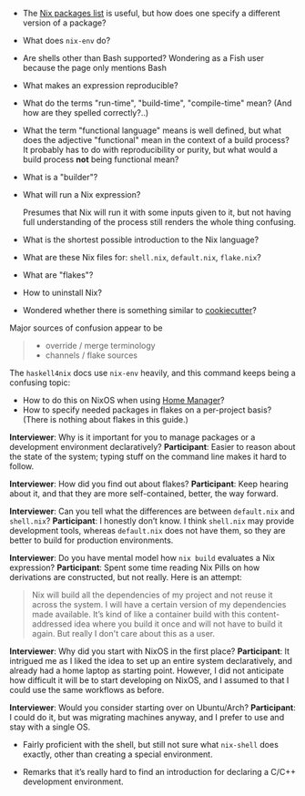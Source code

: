 + The [Nix packages list](https://search.nixos.org/packages) is useful, but how does one specify a different version of a package?

+ What does `nix-env` do?

+ Are shells other than Bash supported? Wondering as a Fish user because the page only mentions Bash

+ What makes an expression reproducible?

+ What do the terms "run-time", "build-time", "compile-time" mean? (And how are they spelled correctly?..)

+ What the term "functional language" means is well defined, but what does the adjective "functional" mean in the context of a build process? It probably has to do with reproducibility or purity, but what would a build process **not** being functional mean?

+ What is a "builder"?

+ What will run a Nix expression?

  Presumes that Nix will run it with some inputs given to it, but not having full understanding of the process still renders the whole thing confusing.

+ What is the shortest possible introduction to the Nix language?

+ What are these Nix files for: `shell.nix`, `default.nix`, `flake.nix`?

+ What are "flakes"?

+ How to uninstall Nix?

+ Wondered whether there is something similar to [cookiecutter](https://github.com/cookiecutter/cookiecutter)?

Major sources of confusion appear to be
> + override / merge terminology
> + channels / flake sources

The `haskell4nix` docs use `nix-env` heavily, and this command keeps being a confusing topic:
+ How to do this on NixOS when using [Home Manager](https://github.com/nix-community/home-manager)?
+ How to specify needed packages in flakes on a per-project basis? (There is nothing about flakes in this guide.)

**Interviewer**: Why is it important for you to manage packages or a development environment declaratively?
**Participant**: Easier to reason about the state of the system; typing stuff on the command line makes it hard to follow.

**Interviewer**: How did you find out about flakes?
**Participant**: Keep hearing about it, and that they are more self-contained, better, the way forward.

**Interviewer**: Can you tell what the differences are between `default.nix` and `shell.nix`?
**Participant**:  I honestly don’t know. I think `shell.nix` may provide development tools, whereas `default.nix` does not have them, so they are better to build for production environments.

**Interviewer**: Do you have mental model how `nix build` evaluates a Nix expression?
**Participant**: Spent some time reading Nix Pills on how derivations are constructed, but not really. Here is an attempt:

> Nix will build all the dependencies of my project and not reuse it across the system. I will have a certain version of my dependencies made available. It’s kind of like a container build with this content-addressed idea where you build it once and will not have to build it again. But really I don't care about this as a user.

**Interviewer**: Why did you start with NixOS in the first place?
**Participant**: It intrigued me as I liked the idea to set up an entire system declaratively, and already had a home laptop as starting point. However, I did not anticipate how difficult it will be to start developing on NixOS, and I assumed to that I could use the same workflows as before.

**Interviewer**: Would you consider starting over on Ubuntu/Arch?
**Participant**: I could do it, but was migrating machines anyway, and I prefer to use and stay with a single OS.

+ Fairly proficient with the shell, but still not sure what `nix-shell` does exactly, other than creating a special environment.

+ Remarks that it’s really hard to find an introduction for declaring a C/C++ development environment.
